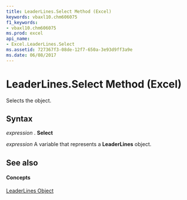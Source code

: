 ```yaml
---
title: LeaderLines.Select Method (Excel)
keywords: vbaxl10.chm606075
f1_keywords:
- vbaxl10.chm606075
ms.prod: excel
api_name:
- Excel.LeaderLines.Select
ms.assetid: 727367f3-08de-12f7-650a-3e93d9ff3a9e
ms.date: 06/08/2017
---
```



# LeaderLines.Select Method (Excel)

Selects the object.


## Syntax

 _expression_ . **Select**

 _expression_ A variable that represents a **LeaderLines** object.


## See also


#### Concepts


[LeaderLines Object](Excel.LeaderLines(objec).md)

